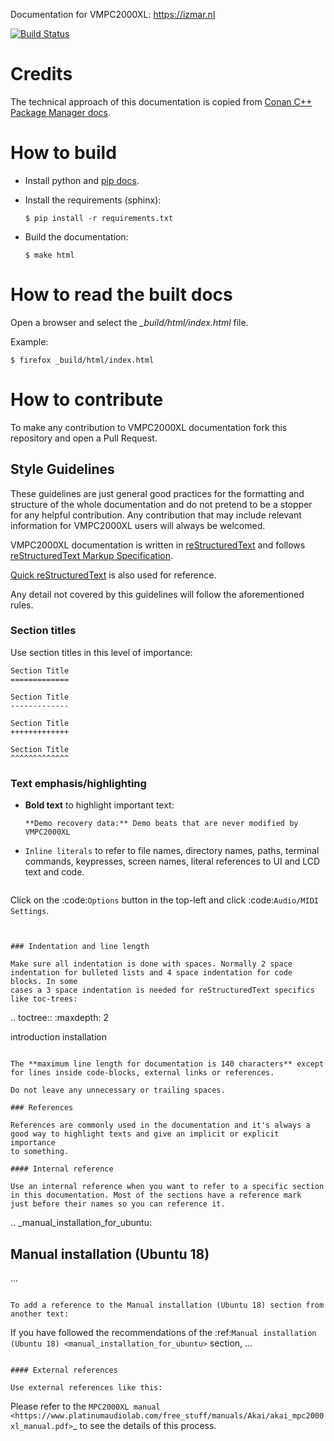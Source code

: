 Documentation for VMPC2000XL: https://izmar.nl

[![Build Status](https://travis-ci.org/vmpc2000xl/docs.svg?branch=master)](https://travis-ci.org/vmpc2000xl/docs)

Credits
=======
The technical approach of this documentation is copied from [Conan C++ Package Manager docs](https://github.com/conan-io/docs>).

How to build
============

- Install python and [pip docs](https://pip.pypa.io/en/stable/installing/).
- Install the requirements (sphinx):

  `$ pip install -r requirements.txt`

- Build the documentation:

  `$ make html`

How to read the built docs
==========================

Open a browser and select the *_build/html/index.html* file.

Example:

`$ firefox _build/html/index.html`

How to contribute
=================

To make any contribution to VMPC2000XL documentation fork this repository and open a Pull Request.

Style Guidelines
----------------

These guidelines are just general good practices for the formatting and structure of the whole documentation and do not pretend to be a
stopper for any helpful contribution. Any contribution that may include relevant information for VMPC2000XL users will always be welcomed.

VMPC2000XL documentation is written in [reStructuredText](http://docutils.sourceforge.net/rst.html) and
follows [reStructuredText Markup Specification](http://docutils.sourceforge.net/docs/ref/rst/restructuredtext.html).

[Quick reStructuredText](http://docutils.sourceforge.net/docs/user/rst/quickref.html) is also used for reference.

Any detail not covered by this guidelines will follow the aforementioned rules.

### Section titles

Use section titles in this level of importance:

```
Section Title
=============

Section Title
-------------

Section Title
+++++++++++++

Section Title
^^^^^^^^^^^^^
```

### Text emphasis/highlighting

- **Bold text** to highlight important text:

  ```
  **Demo recovery data:** Demo beats that are never modified by VMPC2000XL
  ```

- `Inline literals` to refer to file names, directory names, paths, terminal commands, keypresses, screen names, literal references to UI and LCD text and code.

  ```
Click on the :code:`Options` button in the top-left and click :code:`Audio/MIDI Settings`.
  ```


### Indentation and line length

Make sure all indentation is done with spaces. Normally 2 space indentation for bulleted lists and 4 space indentation for code blocks. In some
cases a 3 space indentation is needed for reStructuredText specifics like toc-trees:

```
.. toctree::
   :maxdepth: 2

   introduction
   installation
```

The **maximum line length for documentation is 140 characters** except for lines inside code-blocks, external links or references.

Do not leave any unnecessary or trailing spaces.

### References

References are commonly used in the documentation and it's always a good way to highlight texts and give an implicit or explicit importance
to something.

#### Internal reference

Use an internal reference when you want to refer to a specific section in this documentation. Most of the sections have a reference mark
just before their names so you can reference it.

```
.. _manual_installation_for_ubuntu:

Manual installation (Ubuntu 18)
-------------------------------

...
```

To add a reference to the Manual installation (Ubuntu 18) section from another text:

```
If you have followed the recommendations of the :ref:`Manual installation (Ubuntu 18) <manual_installation_for_ubuntu>` section, ...
```

#### External references

Use external references like this:

```
Please refer to the `MPC2000XL manual <https://www.platinumaudiolab.com/free_stuff/manuals/Akai/akai_mpc2000xl_manual.pdf>`_ to see the details of this process.
```
